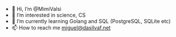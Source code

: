 - 👋 Hi, I’m @MimiValsi
- 👀 I’m interested in science, CS
- 🌱 I’m currently learning Golang and SQL (PostgreSQL, SQLite etc)
- 📫 How to reach me miguel@dasilvaf.net

<!---
MimiValsi/MimiValsi is a ✨ special ✨ repository because its `README.md` (this file) appears on your GitHub profile.
You can click the Preview link to take a look at your changes.
--->
